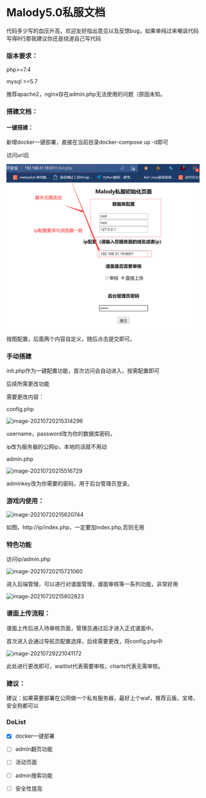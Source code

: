 # Malody5.0私服文档
代码多少写的血压升高，欢迎友好指出意见以及反馈bug，如果单纯过来嘲讽代码写得8行那我建议你还是绕道自己写代码

### 版本要求：

php>=7.4

mysql >=5.7

推荐apache2，nginx存在admin.php无法使用的问题（原因未知。

### 搭建文档：

#### 一键搭建：

新增docker一键部署，直接在当前目录docker-compose up -d即可

访问url后

![image-20210729220716457](/README.assets/image-20210729220716457.png)

按图配置，后面两个内容自定义，随后点击提交即可。

### 手动搭建

init.php作为一键配置功能，首次访问会自动进入，按需配置即可

后续所需更改功能

需要更改内容：

config.php

![image-20210720215314296](/README.assets/image-20210720215314296.png)

username，password改为你的数据库密码，

ip改为服务器的公网ip，本地的话就不用动

admin.php

![image-20210720215516729](/README.assets/image-20210720215516729.png)

adminkey改为你需要的密码，用于后台管理员登录。

### 游戏内使用：

![image-20210720215620744](/README.assets/image-20210720215620744.png)

如图，http://ip/index.php，一定要加index.php,否则无用

### 特色功能

访问ip/admin.php

![image-20210720215721060](/README.assets/image-20210720215721060.png)

进入后端管理，可以进行对谱面管理，谱面审核等一系列功能，非常好用

![image-20210720215802823](/README.assets/image-20210720215802823.png)

### 谱面上传流程：

谱面上传后进入待审核页面，管理员通过后才进入正式谱面中。

首次进入会通过导航页配置选择，后续需要更改，将config.php中

![image-20210729221041172](C:\Users\Snowywar\Desktop\1234\README.assets\image-20210729221041172.png)

此处进行更改即可，waitlist代表需要审核，charts代表无需审核。

### 建议：

建议：如果需要部署在公网做一个私有服务器，最好上个waf，推荐云盾，宝塔，安全狗都可以

### DoList

- [x] docker一键部署

- [ ] admin翻页功能
- [ ] 活动页面
- [ ] admin搜索功能
- [ ] 安全性提高
